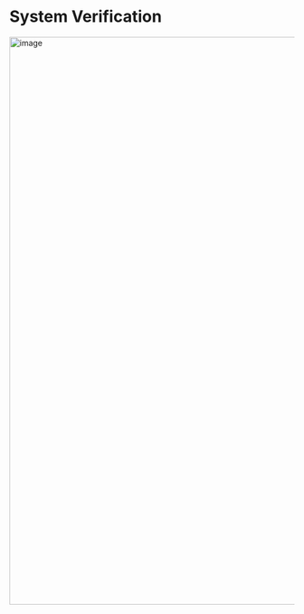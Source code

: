 # System Verification
<img width="1003" alt="image" src="https://github.com/WhoWaWay/WhoWaWay.github.io/assets/157083035/e4cc8381-4a3b-485c-af36-d25076da9747">

